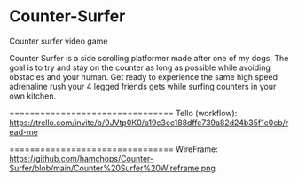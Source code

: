# Counter-Surfer
Counter surfer video game

Counter Surfer is a side scrolling platformer made after one of my dogs. The goal is to try and stay on the counter as long as possible while avoiding obstacles and your human. Get ready to experience the same high speed adrenaline rush your 4 legged friends gets while surfing counters in your own kitchen.

================================
Tello (workflow):
https://trello.com/invite/b/9JVtp0K0/a19c3ec188dffe739a82d24b35f1e0eb/read-me


================================
WireFrame:
https://github.com/hamchops/Counter-Surfer/blob/main/Counter%20Surfer%20WIreframe.png

